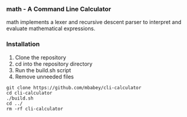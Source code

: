 ### math - A Command Line Calculator
math implements a lexer and recursive descent parser to interpret and evaluate mathematical expressions.

### Installation
1. Clone the repository
2. cd into the repository directory
3. Run the build.sh script 
4. Remove unneeded files

```
git clone https://github.com/mbabey/cli-calculator
cd cli-calculator
./build.sh
cd ../
rm -rf cli-calculator
```